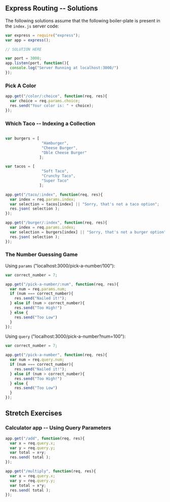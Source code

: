 ## Express Routing -- Solutions

The following solutions assume that the following boiler-plate is present in the `index.js` server code:

``` javascript
var express = require("express");
var app = express();

// SOLUTION HERE

var port = 3000;
app.listen(port, function(){
  console.log("Server Running at localhost:3000/")
});
```

### Pick A Color
``` js
app.get("/color/:choice", function(req, res){
  var choice = req.params.choice;
  res.send("Your color is: " + choice);
});
```

### Which Taco -- Indexing a Collection

``` javascript

var burgers = [
                "Hamburger",
                "Cheese Burger",
                "Dble Cheese Burger"
               ];

var tacos = [
                "Soft Taco",
                "Crunchy Taco",
                "Super Taco"
               ];

app.get("/taco/:index", function(req, res){
  var index = req.params.index;
  var selection = tacos[index] || "Sorry, that's not a taco option";
  res.json( selection );
});

app.get("/burger/:index", function(req, res){
  var index = req.params.index;
  var selection = burgers[index] || "Sorry, that's not a burger option";
  res.json( selection );
});
```

### The Number Guessing Game

Using `params` ("localhost:3000/pick-a-number/100"):
``` javascript
var correct_number = 7;

app.get("/pick-a-number/:num", function(req, res){
  var num = req.params.num;
  if (num === correct_number){
    res.send("Nailed it!");
  } else if (num > correct_number){
    res.send("Too High!")
  } else {
    res.send("Too Low")
  }
});
```

Using `query` ("localhost:3000/pick-a-number?num=100"):

``` javascript
var correct_number = 7;

app.get("/pick-a-number", function(req, res){
  var num = req.query.num;
  if (num === correct_number){
    res.send("Nailed it!");
  } else if (num > correct_number){
    res.send("Too High!")
  } else {
    res.send("Too Low")
  }
});
```

## Stretch Exercises
### Calculator app -- Using Query Parameters

``` javascript
app.get("/add", function(req, res){
  var x = req.query.x;
  var y = req.query.y;
  var total = x+y;
  res.send( total );
});

app.get("/multiply", function(req, res){
  var x = req.query.x;
  var y = req.query.y;
  var total = x*y;
  res.send( total );
});
```
